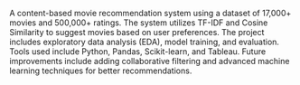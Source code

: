 
A content-based movie recommendation system using a dataset of 17,000+ movies and 500,000+ ratings. The system utilizes TF-IDF and Cosine Similarity to suggest movies based on user preferences. The project includes exploratory data analysis (EDA), model training, and evaluation. Tools used include Python, Pandas, Scikit-learn, and Tableau. Future improvements include adding collaborative filtering and advanced machine learning techniques for better recommendations.
